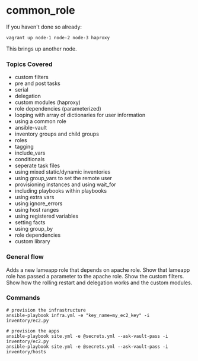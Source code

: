 # common_role

If you haven't done so already:

	vagrant up node-1 node-2 node-3 haproxy

This brings up another node.  


### Topics Covered
* custom filters
* pre and post tasks
* serial
* delegation
* custom modules (haproxy)
* role dependencies (parameterized)
* looping with array of dictionaries for user information
* using a common role
* ansible-vault
* inventory groups and child groups
* roles
* tagging
* include_vars
* conditionals
* seperate task files
* using mixed static/dynamic inventories
* using group_vars to set the remote user
* provisioning instances and using wait_for
* including playbooks within playbooks
* using extra vars
* using ignore_errors
* using host ranges
* using registered variables
* setting facts
* using group_by
* role dependencies
* custom library

### General flow


Adds a new lameapp role that depends on apache role.  Show that lameapp role has passed a parameter to the apache role.  Show the custom filters.  Show how the rolling restart and delegation works and the custom modules.

### Commands


	# provision the infrastructure
	ansible-playbook infra.yml -e "key_name=my_ec2_key" -i inventory/ec2.py
	
	# provision the apps
	ansible-playbook site.yml -e @secrets.yml --ask-vault-pass -i inventory/ec2.py
	ansible-playbook site.yml -e @secrets.yml --ask-vault-pass -i inventory/hosts